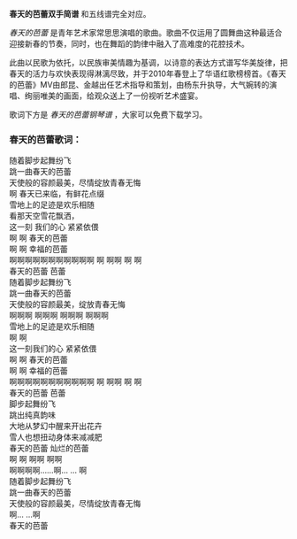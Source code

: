 

**春天的芭蕾双手简谱** 和五线谱完全对应。

_春天的芭蕾_ 是青年艺术家常思思演唱的歌曲。歌曲不仅运用了圆舞曲这种最适合迎接新春的节奏，同时，也在舞蹈的韵律中融入了高难度的花腔技术。

此曲以民歌为依托，以民族审美情趣为基调，以诗意的表达方式谱写华美旋律，把春天的活力与欢快表现得淋漓尽致，并于2010年春登上了华语红歌榜榜首。《春天的芭蕾》MV由郎昆、金越出任艺术指导和策划，由杨东升执导，大气婉转的演唱、绚丽唯美的画面，给观众送上了一份视听艺术盛宴。

歌词下方是 _春天的芭蕾钢琴谱_ ，大家可以免费下载学习。

### 春天的芭蕾歌词：

随着脚步起舞纷飞  
跳一曲春天的芭蕾  
天使般的容颜最美，尽情绽放青春无悔  
啊 春天已来临，有鲜花点缀  
雪地上的足迹是欢乐相随  
看那天空雪花飘洒，  
这一刻 我们的心 紧紧依偎  
啊 啊 春天的芭蕾  
啊 啊 幸福的芭蕾  
啊啊啊啊啊啊啊啊啊啊啊 啊 啊啊 啊 啊  
春天的芭蕾 芭蕾  
随着脚步起舞纷飞  
跳一曲春天的芭蕾  
天使般的容颜最美，绽放青春无悔  
啊啊啊 啊啊啊 啊啊啊 啊啊啊  
雪地上的足迹是欢乐相随  
啊 啊  
这一刻我们的心 紧紧依偎  
啊 啊 春天的芭蕾  
啊 啊 幸福的芭蕾  
啊啊啊啊啊啊啊啊啊啊啊 啊 啊啊 啊 啊  
春天的芭蕾 芭蕾  
脚步起舞纷飞  
跳出纯真韵味  
大地从梦幻中醒来开出花卉  
雪人也想扭动身体来减减肥  
春天的芭蕾 灿烂的芭蕾  
啊 啊 啊啊 啊啊  
啊啊啊啊……啊… … 啊  
随着脚步起舞纷飞  
跳一曲春天的芭蕾  
天使般的容颜最美，尽情绽放青春无悔  
啊… …啊  
春天的芭蕾

